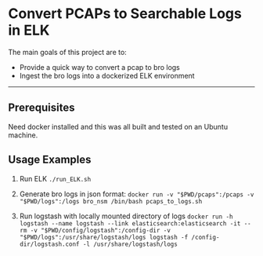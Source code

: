 Convert PCAPs to Searchable Logs in ELK
=======================================

The main goals of this project are to:
* Provide a quick way to convert a pcap to bro logs
* Ingest the bro logs into a dockerized ELK environment

----

Prerequisites
------------
Need docker installed and this was all built and tested on an Ubuntu machine.

Usage Examples
--------------
1) Run ELK
``./run_ELK.sh``

2) Generate bro logs in json format:
``docker run -v "$PWD/pcaps":/pcaps -v "$PWD/logs":/logs bro_nsm /bin/bash pcaps_to_logs.sh``

3) Run logstash with locally mounted directory of logs
``docker run -h logstash --name logstash --link elasticsearch:elasticsearch -it --rm -v "$PWD/config/logstash":/config-dir -v "$PWD/logs":/usr/share/logstash/logs logstash -f /config-dir/logstash.conf -l /usr/share/logstash/logs``


